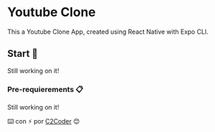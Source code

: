 # Youtube Clone

This a Youtube Clone App, created using React Native with Expo CLI.

## Start 🚀

Still working on it!

### Pre-requierements 📋

Still working on it!

⌨️ con ⚡️ por [C2Coder](https://github.com/cecarmona) 😊
